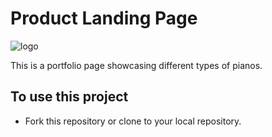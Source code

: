 # Product Landing Page

![logo][1]

[1]:
https://hropperm.sirv.com/images/Piano%20X/pianoX.png

This is a portfolio page showcasing different types of pianos.

## To use this project

* Fork this repository or clone to your local repository.

